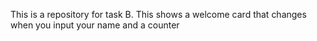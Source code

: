 This is a repository for task B. This shows a welcome card that changes when you input  your name and a counter

